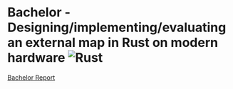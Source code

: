 # Bachelor - Designing/implementing/evaluating an external map in Rust on modern hardware ![Rust](https://github.com/DagBAndersen/Rust-Memory-Map/workflows/Rust/badge.svg)

[Bachelor Report](docs/Bachelor_Report.pdf)
